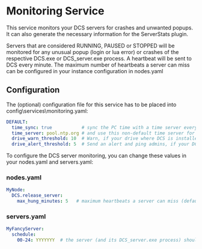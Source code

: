 # Monitoring Service
This service monitors your DCS servers for crashes and unwanted popups. It can also generate the necessary information
for the ServerStats plugin.

Servers that are considered RUNNING, PAUSED or STOPPED will be monitored for any unusual popup (login or lua error) or
crashes of the respective DCS.exe or DCS_server.exe process. A heartbeat will be sent to DCS every minute. The maximum
number of heartbeats a server can miss can be configured in your instance configuration in nodes.yaml

## Configuration
The (optional) configuration file for this service has to be placed into config\services\monitoring.yaml:
```yaml
DEFAULT:
  time_sync: true           # sync the PC time with a time server every 12 hrs, default: false
  time_server: pool.ntp.org # and use this non-default time server for it, default: Windows default
  drive_warn_threshold: 10  # Warn, if your drive where DCS is installed (or your C: drive), gets below 10%
  drive_alert_threshold: 5  # Send an alert and ping admins, if your DCS drive (or your C: drive) gets below 5%
```

To configure the DCS server monitoring, you can change these values in your nodes.yaml and servers.yaml:

### nodes.yaml
```yaml
MyNode:
  DCS.release_server:
    max_hung_minutes: 5   # maximum heartbeats a server can miss (default: 3)
```

### servers.yaml
```yaml
MyFancyServer:
  schedule:
    00-24: YYYYYYY  # the server (and its DCS_server.exe process) should run 24x7
```
